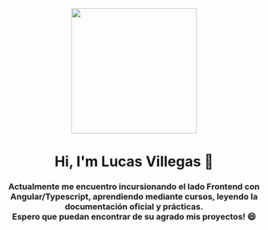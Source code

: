<div id="header" align="center">
    <img src="https://media.tenor.com/DimzPZMypFcAAAAM/laptop.gif" width="250px" alt="">
    <h1 align="center">Hi, <span style="color: #090909">I'm</span> Lucas Villegas 👋</h1>
    <h3>Actualmente me encuentro incursionando el lado Frontend con Angular/Typescript, aprendiendo mediante cursos, leyendo la documentación oficial y prácticas. <br>
    Espero que puedan encontrar de su agrado mis proyectos! 😄
    </h3>
</div>

<!--
**lucasdvillegas/lucasdvillegas** is a ✨ _special_ ✨ repository because its `README.md` (this file) appears on your GitHub profile.

Here are some ideas to get you started:

- 🔭 I’m currently working on ...
- 🌱 I’m currently learning ...
- 👯 I’m looking to collaborate on ...
- 🤔 I’m looking for help with ...
- 💬 Ask me about ...
- 📫 How to reach me: ...
- 😄 Pronouns: ...
- ⚡ Fun fact: ...
-->
